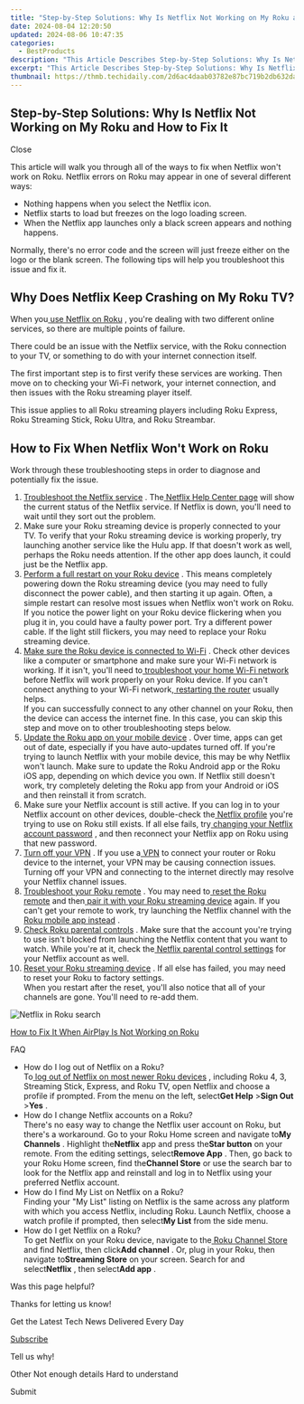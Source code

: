 ```yaml
---
title: "Step-by-Step Solutions: Why Is Netflix Not Working on My Roku and How to Fix It"
date: 2024-08-04 12:20:50
updated: 2024-08-06 10:47:35
categories:
  - BestProducts
description: "This Article Describes Step-by-Step Solutions: Why Is Netflix Not Working on My Roku and How to Fix It"
excerpt: "This Article Describes Step-by-Step Solutions: Why Is Netflix Not Working on My Roku and How to Fix It"
thumbnail: https://thmb.techidaily.com/2d6ac4daab03782e87bc719b2db632da8a61451d4393b505f580f9ee7960f313.jpg
---
```


## Step-by-Step Solutions: Why Is Netflix Not Working on My Roku and How to Fix It

Close 

 This article will walk you through all of the ways to fix when Netflix won't work on Roku. Netflix errors on Roku may appear in one of several different ways:  

* Nothing happens when you select the Netflix icon.
* Netflix starts to load but freezes on the logo loading screen.
* When the Netflix app launches only a black screen appears and nothing happens.

 Normally, there's no error code and the screen will just freeze either on the logo or the blank screen. The following tips will help you troubleshoot this issue and fix it.

##  Why Does Netflix Keep Crashing on My Roku TV? 

 When you[ use Netflix on Roku](https://www.lifewire.com/watch-netflix-on-roku-7480169) , you're dealing with two different online services, so there are multiple points of failure.

 There could be an issue with the Netflix service, with the Roku connection to your TV, or something to do with your internet connection itself.

 The first important step is to first verify these services are working. Then move on to checking your Wi-Fi network, your internet connection, and then issues with the Roku streaming player itself.

 This issue applies to all Roku streaming players including Roku Express, Roku Streaming Stick, Roku Ultra, and Roku Streambar.

##  How to Fix When Netflix Won't Work on Roku 

 Work through these troubleshooting steps in order to diagnose and potentially fix the issue.  

1. [ Troubleshoot the Netflix service](https://www.lifewire.com/fix-netflix-not-working-4177972) . The[ Netflix Help Center page](https://help.netflix.com/is-netflix-down) will show the current status of the Netflix service. If Netflix is down, you'll need to wait until they sort out the problem.
2. Make sure your Roku streaming device is properly connected to your TV. To verify that your Roku streaming device is working properly, try launching another service like the Hulu app. If that doesn't work as well, perhaps the Roku needs attention. If the other app does launch, it could just be the Netflix app.
3. [ Perform a full restart on your Roku device](https://www.lifewire.com/turn-off-your-roku-4167636) . This means completely powering down the Roku streaming device (you may need to fully disconnect the power cable), and then starting it up again. Often, a simple restart can resolve most issues when Netflix won't work on Roku.  
 If you notice the power light on your Roku device flickering when you plug it in, you could have a faulty power port. Try a different power cable. If the light still flickers, you may need to replace your Roku streaming device.
4. [ Make sure the Roku device is connected to Wi-Fi](https://www.lifewire.com/connect-roku-to-wifi-4174681) . Check other devices like a computer or smartphone and make sure your Wi-Fi network is working. If it isn't, you'll need to[ troubleshoot your home Wi-Fi network](https://www.lifewire.com/troubleshooting-no-wireless-connection-2378241) before Netflix will work properly on your Roku device. If you can't connect anything to your Wi-Fi network,[ restarting the router](https://www.lifewire.com/how-to-properly-restart-a-router-modem-2624570) usually helps.  
 If you can successfully connect to any other channel on your Roku, then the device can access the internet fine. In this case, you can skip this step and move on to other troubleshooting steps below.
5. [ Update the Roku app on your mobile device](https://www.lifewire.com/update-apps-on-android-7106106) . Over time, apps can get out of date, especially if you have auto-updates turned off. If you're trying to launch Netflix with your mobile device, this may be why Netflix won't launch. Make sure to update the Roku Android app or the Roku iOS app, depending on which device you own. If Netflix still doesn't work, try completely deleting the Roku app from your Android or iOS and then reinstall it from scratch.
6. Make sure your Netflix account is still active. If you can log in to your Netflix account on other devices, double-check the[ Netflix profile](https://www.lifewire.com/add-netflix-profile-4172554) you're trying to use on Roku still exists. If all else fails, try[ changing your Netflix account password](https://www.lifewire.com/how-to-change-netflix-password-4173381) , and then reconnect your Netflix app on Roku using that new password.
7. [ Turn off your VPN](https://www.lifewire.com/turn-off-vpn-on-android-7642980) . If you use a[ VPN](https://www.lifewire.com/what-is-a-vpn-5189778) to connect your router or Roku device to the internet, your VPN may be causing connection issues. Turning off your VPN and connecting to the internet directly may resolve your Netflix channel issues.
8. [ Troubleshoot your Roku remote](https://www.lifewire.com/is-your-roku-remote-not-working-4175275) . You may need to[ reset the Roku remote](https://www.lifewire.com/how-to-reset-roku-remote-4176396) and then[ pair it with your Roku streaming device](https://www.lifewire.com/how-to-pair-roku-remote-4175130) again. If you can't get your remote to work, try launching the Netflix channel with the[ Roku mobile app instead](https://www.lifewire.com/best-ways-to-use-roku-mobile-app-4176193) .
9. [ Check Roku parental controls](https://www.lifewire.com/how-to-use-roku-parental-controls-4797152) . Make sure that the account you're trying to use isn't blocked from launching the Netflix content that you want to watch. While you're at it, check the[ Netflix parental control settings](https://www.lifewire.com/how-to-use-netflix-parental-controls-4842855) for your Netflix account as well.
10. [ Reset your Roku streaming device](https://www.lifewire.com/how-to-reset-roku-4174678) . If all else has failed, you may need to reset your Roku to factory settings.  
 When you restart after the reset, you'll also notice that all of your channels are gone. You'll need to re-add them.

![Netflix in Roku search](https://www.lifewire.com/thmb/V0uCvrCmCwjjbELlOefERPBeYlk=/1500x0/filters:no_upscale():max_bytes(150000):strip_icc():format(webp)/roku-netflix-search--f37a94423ac546f6a2d2d66fbad95250.jpg) 

[  How to Fix It When AirPlay Is Not Working on Roku ](https://www.lifewire.com/fix-airplay-not-working-on-roku-5199147) 

 FAQ

* How do I log out of Netflix on a Roku?  
 To[ log out of Netflix on most newer Roku devices](https://www.lifewire.com/sign-out-of-netflix-on-roku-5197806) , including Roku 4, 3, Streaming Stick, Express, and Roku TV, open Netflix and choose a profile if prompted. From the menu on the left, select**Get Help** \>**Sign Out** \>**Yes** .
* How do I change Netflix accounts on a Roku?  
 There's no easy way to change the Netflix user account on Roku, but there's a workaround. Go to your Roku Home screen and navigate to**My Channels** . Highlight the**Netflix** app and press the**Star button** on your remote. From the editing settings, select**Remove App** . Then, go back to your Roku Home screen, find the**Channel Store** or use the search bar to look for the Netflix app and reinstall and log in to Netflix using your preferred Netflix account.
* How do I find My List on Netflix on a Roku?  
 Finding your "My List" listing on Netflix is the same across any platform with which you access Netflix, including Roku. Launch Netflix, choose a watch profile if prompted, then select**My List** from the side menu.
* How do I get Netflix on a Roku?  
 To get Netflix on your Roku device, navigate to the[ Roku Channel Store](https://channelstore.roku.com/details/12/netflix) and find Netflix, then click**Add channel** . Or, plug in your Roku, then navigate to**Streaming Store** on your screen. Search for and select**Netflix** , then select**Add app** .

Was this page helpful?

Thanks for letting us know!

 Get the Latest Tech News Delivered Every Day

[ Subscribe ](https://www.lifewire.com/#) 

Tell us why!

 Other  Not enough details  Hard to understand 

 Submit 

<ins class="adsbygoogle"
     style="display:block"
     data-ad-format="autorelaxed"
     data-ad-client="ca-pub-7571918770474297"
     data-ad-slot="1223367746"></ins>



<ins class="adsbygoogle"
     style="display:block"
     data-ad-client="ca-pub-7571918770474297"
     data-ad-slot="8358498916"
     data-ad-format="auto"
     data-full-width-responsive="true"></ins>
